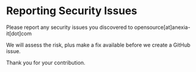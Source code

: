 # Reporting Security Issues

Please report any security issues you discovered to opensource[at]anexia-it[dot]com

We will assess the risk, plus make a fix available before we create a GitHub issue.

Thank you for your contribution.
